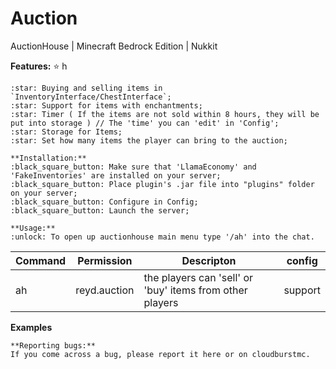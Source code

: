 # Auction
AuctionHouse | Minecraft Bedrock Edition | Nukkit

**Features:**
:star: h
```
:star: Buying and selling items in `InventoryInterface/ChestInterface`;
:star: Support for items with enchantments;
:star: Timer ( If the items are not sold within 8 hours, they will be put into storage ) // The 'time' you can 'edit' in 'Config';
:star: Storage for Items;
:star: Set how many items the player can bring to the auction;
```

```
**Installation:**
:black_square_button: Make sure that 'LlamaEconomy' and 'FakeInventories' are installed on your server;
:black_square_button: Place plugin's .jar file into "plugins" folder on your server;
:black_square_button: Configure in Config;
:black_square_button: Launch the server;
```

```
**Usage:**
:unlock: To open up auctionhouse main menu type '/ah' into the chat.
```

| Command | Permission | Descripton | config |
| --- | ------|-----| -------|
|ah| reyd.auction |the players can 'sell' or 'buy' items from other players|support|

**Examples**



```
**Reporting bugs:**
If you come across a bug, please report it here or on cloudburstmc.
```
